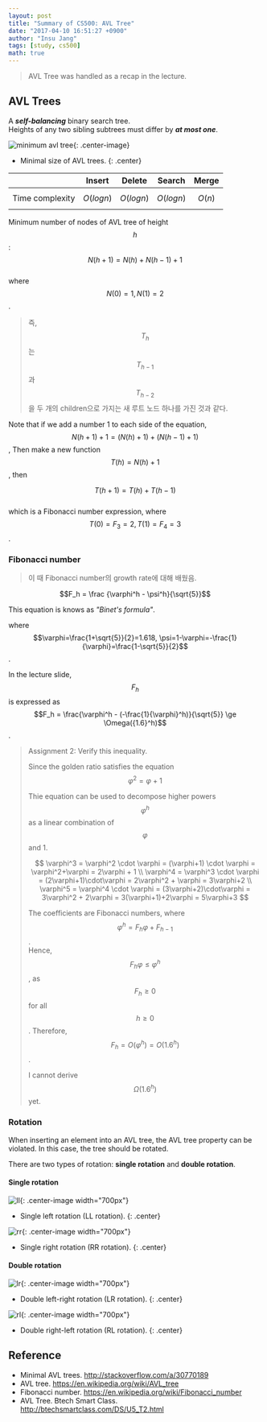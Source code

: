 ```yaml
---
layout: post
title: "Summary of CS500: AVL Tree"
date: "2017-04-10 16:51:27 +0900"
author: "Insu Jang"
tags: [study, cs500]
math: true
---
```

> AVL Tree was handled as a recap in the lecture.

## AVL Trees
A ***self-balancing*** binary search tree.  
Heights of any two sibling subtrees must differ by ***at most one***.

![minimum avl tree](https://i.stack.imgur.com/uXBst.png){: .center-image}
* Minimal size of AVL trees.
{: .center}

|                 | Insert         | Delete         | Search         | Merge    |
|-----------------|----------------|----------------|----------------|----------|
| Time complexity | $$O(log_{}n)$$ | $$O(log_{}n)$$ | $$O(log_{}n)$$ | $$O(n)$$ |

Minimum number of nodes of AVL tree of height $$h$$:
$$N(h+1) = N(h) + N(h-1) + 1$$  
where $$N(0) = 1, N(1) = 2$$.

> 즉, $$T_h$$는 $$T_{h-1}$$과 $$T_{h-2}$$을 두 개의 children으로 가지는 새 루트 노드 하나를 가진 것과 같다.

Note that if we add a number 1 to each side of the equation,  
$$N(h+1)+1 = (N(h) + 1) + (N(h-1) + 1)$$,
Then make a new function $$T(h)=N(h)+1$$, then

$$T(h+1) = T(h) + T(h-1)$$  
which is a Fibonacci number expression, where $$T(0) = F_3 = 2, T(1) = F_4 = 3$$.

### Fibonacci number
> 이 때 Fibonacci number의 growth rate에 대해 배웠음.

$$F_h = \frac {\varphi^h - \psi^h}{\sqrt{5}}$$

This equation is knows as *"Binet's formula"*.

where $$\varphi=\frac{1+\sqrt{5}}{2}=1.618, \psi=1-\varphi=-\frac{1}{\varphi}=\frac{1-\sqrt{5}}{2}$$.

In the lecture slide, $$F_h$$ is expressed as  
$$F_h = \frac{\varphi^h - (-\frac{1}{\varphi}^h)}{\sqrt{5}} \ge \Omega({1.6}^h)$$.

> Assignment 2: Verify this inequality.
>
> Since the golden ratio satisfies the equation
$$\varphi^2 = \varphi+1$$
>
> Thie equation can be used to decompose higher powers $$\varphi^h$$ as a linear combination of $$\varphi$$ and 1.
>
> $$
\varphi^3 = \varphi^2 \cdot \varphi = (\varphi+1) \cdot \varphi = \varphi^2+\varphi = 2\varphi + 1 \\
\varphi^4 = \varphi^3 \cdot \varphi = (2\varphi+1)\cdot\varphi = 2\varphi^2 + \varphi = 3\varphi+2 \\
\varphi^5 = \varphi^4 \cdot \varphi = (3\varphi+2)\cdot\varphi = 3\varphi^2 + 2\varphi = 3(\varphi+1)+2\varphi = 5\varphi+3
$$
>
> The coefficients are Fibonacci numbers, where
$$\varphi^h = F_h\varphi + F_{h-1}$$.  
> Hence, $$F_h\varphi \le \varphi^h$$, as $$F_{h} \ge 0 $$ for all $$h \ge 0$$. Therefore, $$F_h = O(\varphi^h)=O(1.6^h)$$.
>
> I cannot derive $$\Omega({1.6}^h)$$ yet.

### Rotation
When inserting an element into an AVL tree, the AVL tree property can be violated. In this case, the tree should be rotated.

There are two types of rotation: **single rotation** and **double rotation**.

#### Single rotation
![ll](http://btechsmartclass.com/DS/images/LL%20Rotation.png){: .center-image width="700px"}
* Single left rotation (LL rotation).
{: .center}

![rr](http://btechsmartclass.com/DS/images/RR%20Rotation.png){: .center-image width="700px"}
* Single right rotation (RR rotation).
{: .center}

#### Double rotation
![lr](http://btechsmartclass.com/DS/images/LR%20Rotation.png){: .center-image width="700px"}
* Double left-right rotation (LR rotation).
{: .center}

![rl](http://btechsmartclass.com/DS/images/RL%20Rotation.png){: .center-image width="700px"}
* Double right-left rotation (RL rotation).
{: .center}

<!--
Minimum number of nodes of AVL tree of height $$h$$:  
$$\#T(0)+1=F_3, \#T(h+1)+1=\#T(h)+1+\#T(h-1)+1=F_{h+4}$$  
with Fibonacci number $$F_h$$.
-->

## Reference
- Minimal AVL trees. http://stackoverflow.com/a/30770189
- AVL tree. https://en.wikipedia.org/wiki/AVL_tree
- Fibonacci number. https://en.wikipedia.org/wiki/Fibonacci_number
- AVL Tree. Btech Smart Class. http://btechsmartclass.com/DS/U5_T2.html

